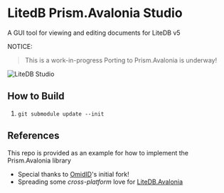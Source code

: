 # LitedB Prism.Avalonia Studio

A GUI tool for viewing and editing documents for LiteDB v5

NOTICE:
> This is a work-in-progress
> Porting to Prism.Avalonia is underway!

![LiteDB Studio](https://pbs.twimg.com/media/D_142rzWwAECJDd?format=jpg&name=900x900)

## How to Build

1. `git submodule update --init`

## References

This repo is provided as an example for how to implement the Prism.Avalonia library

* Special thanks to [OmidID](https://github.com/OmidID/LiteDB.Studio)'s initial fork!
* Spreading some _cross-platform_ love for [LiteDB.Avalonia](https://github.com/mbdavid/LiteDB.Avalonia)
